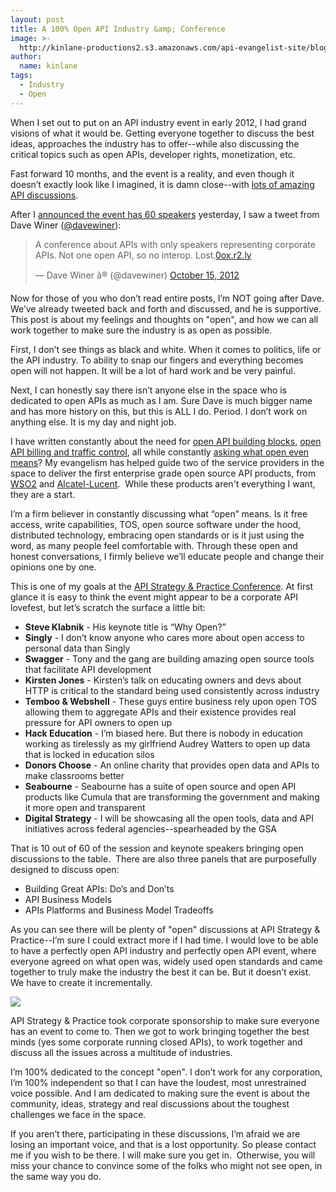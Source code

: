 ```yaml
---
layout: post
title: A 100% Open API Industry &amp; Conference
image: >-
  http://kinlane-productions2.s3.amazonaws.com/api-evangelist-site/blog/open.jpeg
author:
  name: kinlane
tags:
  - Industry
  - Open
---
```

When I set out to put on an API industry event in early 2012, I had grand visions of what it would be. Getting everyone together to discuss the best ideas, approaches the industry has to offer--while also discussing the critical topics such as open APIs, developer rights, monetization, etc.

Fast forward 10 months, and the event is a reality, and even though it doesn’t exactly look like I imagined, it is damn close--with [lots of amazing API discussions](http://www.apistrategyconference.com/sessions.php "lots of amazing API discussions").

After I [announced the event has 60 speakers](http://www.apistrategyconference.com/speakers.php "API event has 60 speakers") yesterday, I saw a tweet from Dave Winer ([@davewiner](https://twitter.com/davewiner "@DaveWiner")):

> A conference about APIs with only speakers representing corporate APIs. Not one open API, so no interop. Lost.[0ox.r2.ly](http://t.co/VBmfy5nb "http://0ox.r2.ly/")
> 
> — Dave Winer â® (@davewiner) [October 15, 2012](https://twitter.com/davewiner/status/257727406872342528)

Now for those of you who don’t read entire posts, I’m NOT going after Dave. We’ve already tweeted back and forth and discussed, and he is supportive. This post is about my feelings and thoughts on "open", and how we can all work together to make sure the industry is as open as possible.

First, I don’t see things as black and white. When it comes to politics, life or the API industry. To ability to snap our fingers and everything becomes open will not happen. It will be a lot of hard work and be very painful.

Next, I can honestly say there isn’t anyone else in the space who is dedicated to open APIs as much as I am. Sure Dave is much bigger name and has more history on this, but this is ALL I do. Period. I don’t work on anything else. It is my day and night job.

I have written constantly about the need for [open API building blocks](http://apievangelist.com/2011/04/04/open-building-blocks-for-an-api/), [open API billing and traffic control](/2011/05/21/open-source-api-billing-and-traffic-control/ "open API billing and traffic control"), all while constantly [asking what open even means](http://apivoice.com/2012/05/30/public-api-vs-open-api/ "what open even means")? My evangelism has helped guide two of the service providers in the space to deliver the first enterprise grade open source API products, from [WSO2](http://wso2.com/products/api-manager/ "WSO2") and [Alcatel-Lucent](http://apigrove.net/ "Alcatel-Lucent").  While these products aren't everything I want, they are a start.

I’m a firm believer in constantly discussing what “open” means. Is it free access, write capabilities, TOS, open source software under the hood, distributed technology, embracing open standards or is it just using the word, as many people feel comfortable with. Through these open and honest conversations, I firmly believe we’ll educate people and change their opinions one by one.

This is one of my goals at the [API Strategy & Practice Conference](http://www.apistrategyconference.com/ "API Strategy & Practice Conference"). At first glance it is easy to think the event might appear to be a corporate API lovefest, but let’s scratch the surface a little bit:

*   **Steve Klabnik** - His keynote title is “Why Open?” 
*   **Singly** - I don’t know anyone who cares more about open access to personal data than Singly 
*   **Swagger** - Tony and the gang are building amazing open source tools that facilitate API development
*   **Kirsten Jones** - Kirsten’s talk on educating owners and devs about HTTP is critical to the standard being used consistently across industry 
*   **Temboo & Webshell** \- These guys entire business rely upon open TOS allowing them to aggregate APIs and their existence provides real pressure for API owners to open up 
*   **Hack Education** - I’m biased here. But there is nobody in education working as tirelessly as my girlfriend Audrey Watters to open up data that is locked in education silos
*   **Donors Choose** - An online charity that provides open data and APIs to make classrooms better 
*   **Seabourne** - Seabourne has a suite of open source and open API products like Cumula that are transforming the government and making it more open and transparent
*   **Digital Strategy** - I will be showcasing all the open tools, data and API initiatives across federal agencies--spearheaded by the GSA

That is 10 out of 60 of the session and keynote speakers bringing open discussions to the table.  There are also three panels that are purposefully designed to discuss open:

*   Building Great APIs: Do’s and Don’ts 
*   API Business Models 
*   APIs Platforms and Business Model Tradeoffs

As you can see there will be plenty of "open" discussions at API Strategy & Practice--I’m sure I could extract more if I had time. I would love to be able to have a perfectly open API industry and perfectly open API event, where everyone agreed on what open was, widely used open standards and came together to truly make the industry the best it can be. But it doesn’t exist. We have to create it incrementally.

[![](https://s3.amazonaws.com/kinlane-productions2/events/api-strategy-practice-conference/api-strategy-home-1.png)](http://www.apistrategyconference.com/index.php)

API Strategy & Practice took corporate sponsorship to make sure everyone has an event to come to. Then we got to work bringing together the best minds (yes some corporate running closed APIs), to work together and discuss all the issues across a multitude of industries. 

I’m 100% dedicated to the concept "open". I don’t work for any corporation, I’m 100% independent so that I can have the loudest, most unrestrained voice possible. And I am dedicated to making sure the event is about the community, ideas, strategy and real discussions about the toughest challenges we face in the space.

If you aren’t there, participating in these discussions, I’m afraid we are losing an important voice, and that is a lost opportunity. So please contact me if you wish to be there. I will make sure you get in.  Otherwise, you will miss your chance to convince some of the folks who might not see open, in the same way you do.